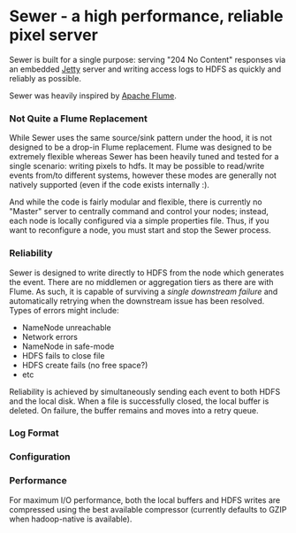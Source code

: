 # Sewer - a high performance, reliable pixel server

Sewer is built for a single purpose: serving "204 No Content" responses via an embedded [Jetty](http://www.eclipse.org/jetty/) server and writing access logs to HDFS as quickly and reliably as possible.

Sewer was heavily inspired by [Apache Flume](https://cwiki.apache.org/FLUME/).


### Not Quite a Flume Replacement

While Sewer uses the same source/sink pattern under the hood, it is not designed to be a drop-in Flume replacement. Flume was designed to be extremely flexible whereas Sewer has been heavily tuned and tested for a single scenario: writing pixels to hdfs. It may be possible to read/write events from/to different systems, however these modes are generally not natively supported (even if the code exists internally :).

And while the code is fairly modular and flexible, there is currently no "Master" server to centrally command and control your nodes; instead, each node is locally configured via a simple properties file. Thus, if you want to reconfigure a node, you must start and stop the Sewer process.

### Reliability

Sewer is designed to write directly to HDFS from the node which generates the event. There are no middlemen or aggregation tiers as there are with Flume. As such, it is capable of surviving a *single downstream failure* and automatically retrying when the downstream issue has been resolved. Types of errors might include:

* NameNode unreachable
* Network errors
* NameNode in safe-mode
* HDFS fails to close file
* HDFS create fails (no free space?)
* etc

Reliability is achieved by simultaneously sending each event to both HDFS and the local disk. When a file is successfully closed, the local buffer is deleted. On failure, the buffer remains and moves into a retry queue.

### Log Format


### Configuration


### Performance

For maximum I/O performance, both the local buffers and HDFS writes are compressed using the best available compressor (currently defaults to GZIP when hadoop-native is available).
